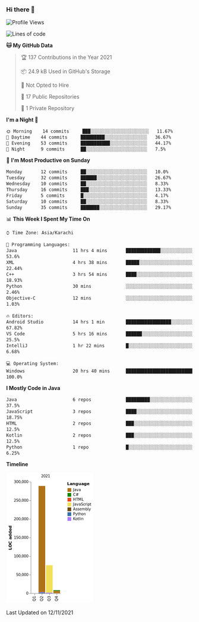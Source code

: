 ### Hi there 👋

<!--
**BilalJaved15/BilalJaved15** is a ✨ _special_ ✨ repository because its `README.md` (this file) appears on your GitHub profile.

Here are some ideas to get you started:

- 🔭 I’m currently working on ...
- 🌱 I’m currently learning ...
- 👯 I’m looking to collaborate on ...
- 🤔 I’m looking for help with ...
- 💬 Ask me about ...
- 📫 How to reach me: ...
- 😄 Pronouns: ...
- ⚡ Fun fact: ...
-->

<!--START_SECTION:waka-->
![Profile Views](http://img.shields.io/badge/Profile%20Views-1-blue)

![Lines of code](https://img.shields.io/badge/From%20Hello%20World%20I%27ve%20Written-372763%20lines%20of%20code-blue)

**🐱 My GitHub Data** 

> 🏆 137 Contributions in the Year 2021
 > 
> 📦 24.9 kB Used in GitHub's Storage 
 > 
> 🚫 Not Opted to Hire
 > 
> 📜 17 Public Repositories 
 > 
> 🔑 1 Private Repository 
 > 
**I'm a Night 🦉** 

```text
🌞 Morning    14 commits     ███░░░░░░░░░░░░░░░░░░░░░░   11.67% 
🌆 Daytime    44 commits     █████████░░░░░░░░░░░░░░░░   36.67% 
🌃 Evening    53 commits     ███████████░░░░░░░░░░░░░░   44.17% 
🌙 Night      9 commits      ██░░░░░░░░░░░░░░░░░░░░░░░   7.5%

```
📅 **I'm Most Productive on Sunday** 

```text
Monday       12 commits     ██░░░░░░░░░░░░░░░░░░░░░░░   10.0% 
Tuesday      32 commits     ██████░░░░░░░░░░░░░░░░░░░   26.67% 
Wednesday    10 commits     ██░░░░░░░░░░░░░░░░░░░░░░░   8.33% 
Thursday     16 commits     ███░░░░░░░░░░░░░░░░░░░░░░   13.33% 
Friday       5 commits      █░░░░░░░░░░░░░░░░░░░░░░░░   4.17% 
Saturday     10 commits     ██░░░░░░░░░░░░░░░░░░░░░░░   8.33% 
Sunday       35 commits     ███████░░░░░░░░░░░░░░░░░░   29.17%

```


📊 **This Week I Spent My Time On** 

```text
⌚︎ Time Zone: Asia/Karachi

💬 Programming Languages: 
Java                     11 hrs 4 mins       █████████████░░░░░░░░░░░░   53.6% 
XML                      4 hrs 38 mins       █████░░░░░░░░░░░░░░░░░░░░   22.44% 
C++                      3 hrs 54 mins       ████░░░░░░░░░░░░░░░░░░░░░   18.93% 
Python                   30 mins             ░░░░░░░░░░░░░░░░░░░░░░░░░   2.46% 
Objective-C              12 mins             ░░░░░░░░░░░░░░░░░░░░░░░░░   1.03%

🔥 Editors: 
Android Studio           14 hrs 1 min        █████████████████░░░░░░░░   67.82% 
VS Code                  5 hrs 16 mins       ██████░░░░░░░░░░░░░░░░░░░   25.5% 
IntelliJ                 1 hr 22 mins        █░░░░░░░░░░░░░░░░░░░░░░░░   6.68%

💻 Operating System: 
Windows                  20 hrs 40 mins      █████████████████████████   100.0%

```

**I Mostly Code in Java** 

```text
Java                     6 repos             █████████░░░░░░░░░░░░░░░░   37.5% 
JavaScript               3 repos             ████░░░░░░░░░░░░░░░░░░░░░   18.75% 
HTML                     2 repos             ███░░░░░░░░░░░░░░░░░░░░░░   12.5% 
Kotlin                   2 repos             ███░░░░░░░░░░░░░░░░░░░░░░   12.5% 
Python                   1 repo              █░░░░░░░░░░░░░░░░░░░░░░░░   6.25%

```


**Timeline**

![Chart not found](https://raw.githubusercontent.com/BilalJaved15/BilalJaved15/main/charts/bar_graph.png) 


 Last Updated on 12/11/2021
<!--END_SECTION:waka-->
